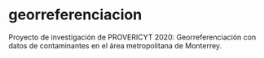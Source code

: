 # georreferenciacion
Proyecto de investigación de PROVERICYT 2020: Georreferenciación con datos de contaminantes en el área metropolitana de Monterrey.
